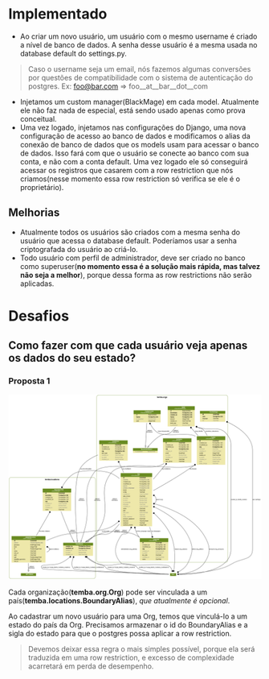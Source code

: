 # Implementado
* Ao criar um novo usuário, um usuário com o mesmo username é criado a nível de
banco de dados. A senha desse usuário é a mesma usada no database default do
settings.py.
> Caso o username seja um email, nós fazemos algumas conversões por questões de 
  compatibilidade com o sistema de autenticação do postgres.
  Ex: foo@bar.com => foo__at__bar__dot__com
* Injetamos um custom manager(BlackMage) em cada model. Atualmente ele não faz
nada de especial, está sendo usado apenas como prova conceitual.
* Uma vez logado, injetamos nas configurações do Django, uma nova configuração
de acesso ao banco de dados e modificamos o alias da conexão de banco de dados
que os models usam para acessar o banco de dados. Isso fará com que o usuário
se conecte ao banco com sua conta, e não com a conta default. Uma vez logado
ele só conseguirá acessar os registros que casarem com a row restriction que nós
criamos(nesse momento essa row restriction só verifica se ele é o proprietário).

## Melhorias
* Atualmente todos os usuários são criados com a mesma senha do usuário que
acessa o database default. Poderíamos usar a senha criptografada do usuário
ao criá-lo.
* Todo usuário com perfil de administrador, deve ser criado no banco como
superuser(**no momento essa é a solução mais rápida, mas talvez não seja
a melhor**), porque dessa forma as row restrictions não serão aplicadas.

# Desafios
## Como fazer com que cada usuário veja apenas os dados do seu estado?
### Proposta 1

![alt text](./doc/img/rapidpro.png "Title")

Cada organização(**temba.org.Org**) pode ser vinculada a um país(**temba.locations.BoundaryAlias**),
_que atualmente é opcional_.

Ao cadastrar um novo usuário para uma Org, temos que vinculá-lo a um estado do país da Org.
Precisamos armazenar o id do BoundaryAlias e a sigla do estado para que o postgres possa aplicar
a row restriction.

> Devemos deixar essa regra o mais simples possível, porque ela será traduzida em uma row restriction,
  e excesso de complexidade acarretará em perda de desempenho. 

